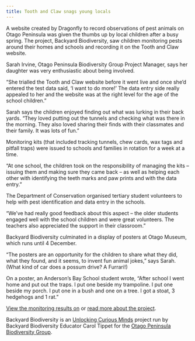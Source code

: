 ```yaml
---
title: Tooth and Claw snags young locals
---
```

 A website created by Dragonfly to record observations of pest animals on Otago Peninsula was given the thumbs up by local children after a busy spring. The project, Backyard Biodiversity, saw children monitoring pests around their homes and schools and recording it on the Tooth and Claw website.

<!--more-->

Sarah Irvine, Otago Peninsula Biodiversity Group Project Manager, says her daughter was very enthusiastic about being involved.  

“She trialled the Tooth and Claw website before it went live and once she’d entered the test data said, ‘I want to do more!’ The data entry side really appealed to her and the website was at the right level for the age of the school children.”

Sarah says the children enjoyed finding out what was lurking in their back yards. “They loved putting out the tunnels and checking what was there in the morning. They also loved sharing their finds with their classmates and their family. It was lots of fun.”

Monitoring kits (that included tracking tunnels, chew cards, wax tags and pitfall traps) were issued to schools and families in rotation for a week at a time. 

“At one school, the children took on the responsibility of managing the kits – issuing them and making sure they came back – as well as helping each other with identifying the teeth marks and paw prints and with the data entry.”

The Department of Conservation organised tertiary student volunteers to help with pest identification and data entry in the schools.  

“We’ve had really good feedback about this aspect – the older students engaged well with the school children and were great volunteers. The teachers also appreciated the support in their classroom.”

Backyard Biodiversity culminated in a display of posters at Otago Museum, which runs until 4 December.

“The posters are an opportunity for the children to share what they did, what they found, and it seems, to invent fun animal jokes,” says Sarah. (What kind of car does a possum drive? A Furrari!)

On a poster, an Anderson’s Bay School student wrote, “After school I went home and put out the traps. I put one beside my trampoline. I put one beside my porch. I put one in a bush and one on a tree. I got a stoat, 3 hedgehogs and 1 rat.”

[View the monitoring results on](toothandclaw.nz) or [read more about the project](https://www.dragonfly.co.nz/news/2016-05-20-ucm-pest-monitoring.html).

Backyard Biodiversity is an [Unlocking Curious Minds](http://www.curiousminds.nz/) project run by Backyard Biodiversity Educator Carol Tippet for the [Otago Peninsula Biodiversity Group](http://www.pestfreepeninsula.org.nz/).
